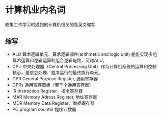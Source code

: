 # 计算机业内名词

收集工作学习时遇到的计算机相关的各英文缩写

## 缩写

* ALU 算术逻辑单元、算术逻辑部件(arithmetic and logic unit) 是能实现多组算术运算和逻辑运算的组合逻辑电路，简称ALU。
* CPU 中央处理器（Central Processing Unit）作为计算机系统的运算和控制核心，是信息处理、程序运行的最终执行单元。
* GPR General Purpose Register, 通用寄存器
* GPRs 通用寄存器组（若干个通用寄存器）
* IR Instruction Register，指令寄存器
* MAR Memory Adress Register, 地址寄存器
* MDR Memory Data Register，数据寄存器
* PC program counter 程序计数器

